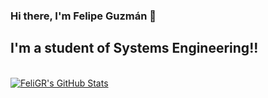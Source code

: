 ### Hi there, I'm Felipe Guzmán 👋

## I'm a student of Systems Engineering!!

<!-- - 🌱 I’m currently learning
- 🥅 2020 Goals: Learn new technologies
- ⚡ Fun fact: I love to play video games -->

<br>

<a href="https://github.com/FeliGR">
  <img align="center" alt="FeliGR's GitHub Stats" src="https://github-readme-stats.vercel.app/api?username=FeliGR&show_icons=true&hide_border=true&title_color=e5383b&bg_color=0b090a&icon_color=d3d3d3&text_color=f5f3f4" />
</a>

<!-- <a href="https://github.com/FeliGR">
  <img align="center" src="https://github-readme-stats.vercel.app/api/top-langs/?username=FeliGR&layout=compact&theme=highcontrast" />
</a> -->
